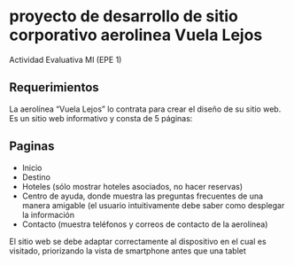 # proyecto de desarrollo de sitio corporativo aerolinea Vuela Lejos
Actividad Evaluativa MI (EPE 1)
##  Requerimientos
La aerolínea “Vuela Lejos” lo contrata para crear el diseño de su sitio web. Es un sitio web informativo y consta de 5 páginas:  
## Paginas
- Inicio
- Destino
- Hoteles (sólo mostrar hoteles asociados, no hacer reservas)
- Centro de ayuda, donde muestra las preguntas frecuentes de una manera amigable (el usuario intuitivamente debe saber como desplegar la información
- Contacto (muestra teléfonos y correos de contacto de la aerolínea)

El sitio web se debe adaptar correctamente al dispositivo en el cual es visitado, priorizando la vista de smartphone antes que una tablet
